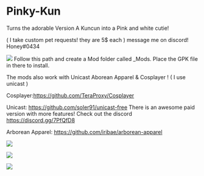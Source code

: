 # Pinky-Kun
Turns the adorable Version A Kuncun into a Pink and white cutie!

 ( I take custom pet requests! they are 5$ each ) message me on discord! Honey#0434
 
 ![](https://i.gyazo.com/b86bd2b6ce0d73565fe005fbf3e84773.png) Follow this path and create a Mod folder called _Mods. Place the GPK file in there to install.
 
 The mods also work with Unicast Aborean Apparel & Cosplayer ! ( I use unicast ) 

Cosplayer:https://github.com/TeraProxy/Cosplayer 

Unicast: https://github.com/soler91/unicast-free There is an awesome paid version with more features! Check out the discord https://discord.gg/7PfQfD8

Arborean Apparel: https://github.com/iribae/arborean-apparel

![](https://i.gyazo.com/c24c8805b32deefebcc5c0fee87a1e31.png)

![](https://i.gyazo.com/9908870392922c252f7fb7bb338db001.png)

![](https://i.gyazo.com/3e96304cdaef4adb871e201467fc7a03.png)
